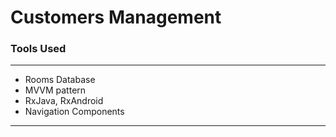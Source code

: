 # Customers Management

### Tools Used
---
- Rooms Database
- MVVM pattern
- RxJava, RxAndroid
- Navigation Components
---
